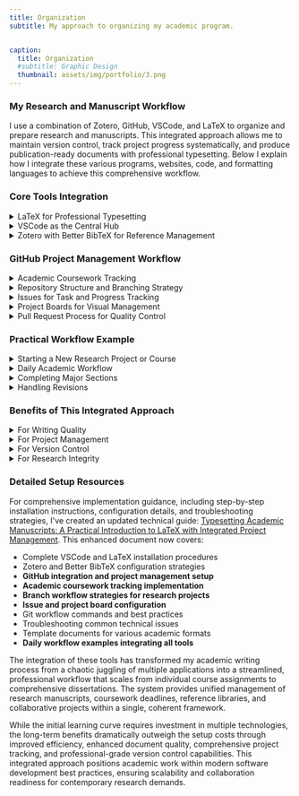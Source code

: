 ```yaml
---
title: Organization
subtitle: My approach to organizing my academic program.


caption:
  title: Organization
  #subtitle: Graphic Design
  thumbnail: assets/img/portfolio/3.png
---
```

### My Research and Manuscript Workflow

I use a combination of Zotero, GitHub, VSCode, and LaTeX to organize and prepare research and manuscripts. This integrated approach allows me to maintain version control, track project progress systematically, and produce publication-ready documents with professional typesetting. Below I explain how I integrate these various programs, websites, code, and formatting languages to achieve this comprehensive workflow.

### Core Tools Integration

<details>
<summary>LaTeX for Professional Typesetting</summary>

<p>LaTeX serves as the foundation of my document preparation system. Unlike traditional word processors, LaTeX separates content from formatting, allowing me to focus on writing while ensuring consistent, publication-quality output. I primarily use the <code>apa7</code> document class for APA-compliant manuscripts, which automatically handles:</p>

<ul>
<li>Proper margins and spacing</li>
<li>Citation formatting</li>
<li>Reference list generation</li>
<li>Section heading styles</li>
<li>Title page formatting</li>
</ul>

<p>The beauty of LaTeX lies in its ability to handle complex academic documents with mathematical expressions, cross-references, and extensive bibliographies without the formatting inconsistencies common in traditional word processors.</p>

</details>

<details>
<summary>VSCode as the Central Hub</summary>

<p>Visual Studio Code serves as my primary writing environment, enhanced with the LaTeX Workshop extension. This setup provides:</p>

<ul>
<li><strong>Syntax highlighting</strong> for LaTeX commands</li>
<li><strong>Live PDF preview</strong> with automatic compilation</li>
<li><strong>Error detection</strong> and debugging assistance</li>
<li><strong>Integrated terminal</strong> for Git commands</li>
<li><strong>Extensions ecosystem</strong> including grammar checking with LTeX+</li>
</ul>

<p>The integrated terminal is particularly valuable as it allows me to manage Git operations without leaving my writing environment, maintaining focus and workflow efficiency.</p>

</details>

<details>
<summary>Zotero with Better BibTeX for Reference Management</summary>

<p>Zotero manages all my research sources, enhanced by the Better BibTeX plugin for seamless LaTeX integration. My reference workflow includes:</p>

<ol>
<li><strong>Collection Organization</strong>: Sources are organized into project-specific collections</li>
<li><strong>Automatic Export</strong>: Better BibTeX maintains synchronized <code>.bib</code> files that update automatically as I add new sources</li>
<li><strong>Citation Keys</strong>: Consistent citation key formatting ensures reliable cross-referencing</li>
<li><strong>PDF Management</strong>: Full-text PDFs are stored and searchable within Zotero</li>
</ol>

<p>This integration means I can add sources to Zotero throughout my research process, and they immediately become available for citation in my LaTeX documents without manual export steps.</p>

</details>

### GitHub Project Management Workflow

<details>
<summary>Academic Coursework Tracking</summary>

<p>Beyond manuscript preparation, I use GitHub Projects to manage my entire doctoral program coursework and deadlines. Each semester and course is organized systematically:</p>

<p><strong>Program-Level Organization:</strong></p>
<ul>
<li><strong>Semesters as Milestones</strong>: Fall 2024, Spring 2025, Summer 2025, etc.</li>
<li><strong>Courses as Major Issues</strong>: Each course (EDACE 780, EDACE 830, etc.) becomes a tracked issue</li>
<li><strong>Assignments as Sub-Issues</strong>: Individual assignments, papers, and deliverables within each course</li>
</ul>

<p><strong>Course Progress Tracking:</strong></p>
<ul>
<li><strong>Labels by Course Type</strong>: "Core Course", "Research Methods", "Electives"</li>
<li><strong>Priority Levels</strong>: High (current semester), Medium (next semester), Low (future planning)</li>
<li><strong>Progress Indicators</strong>: "Not Started", "In Progress", "Submitted", "Graded"</li>
<li><strong>Due Date Management</strong>: All assignment deadlines tracked in GitHub Issues with calendar integration</li>
</ul>

<p><strong>Practical Example - Current Coursework:</strong></p>
<pre><code>Summer 2025 Milestone:
├── Issue: EDACE 790 - Characteristics of Adult Learners
│   ├── Sub-issue: Literature Review Paper (Due: June 15)
│   ├── Sub-issue: Reflection Essay (Due: June 25)
│   └── Sub-issue: Final Project (Due: June 27)
└── Issue: EDACE 785 - Curriculum Design
    ├── Sub-issue: Curriculum Outline (Due: July 15)
    ├── Sub-issue: Unit Development (Due: July 30)
    └── Sub-issue: Final Curriculum (Due: August 8)</code></pre>

<p>This approach transforms my Gantt chart planning into an actionable, digital project management system where every course component is tracked, deadlines are visible, and progress is measurable.</p>

</details>

<details>
<summary>Repository Structure and Branching Strategy</summary>

<p>Each research project or manuscript is organized as a GitHub repository with a clear structure:</p>

<pre><code>project-name/
├── docs/
│   ├── main.tex
│   ├── sections/
│   │   ├── introduction.tex
│   │   ├── methodology.tex
│   │   └── conclusion.tex
│   └── figures/
├── references.bib
├── README.md
└── .gitignore</code></pre>

<p>I use a <strong>feature-branch workflow</strong> where each major component or revision is developed on its own branch:</p>
<ul>
<li><code>main</code> branch contains the stable, submission-ready version</li>
<li><code>feature/literature-review</code> for developing the literature review section</li>
<li><code>feature/data-analysis</code> for analysis and results sections</li>
<li><code>revision/reviewer-comments</code> for addressing peer review feedback</li>
</ul>

</details>

<details>
<summary>Issues for Task and Progress Tracking</summary>

<p>GitHub Issues serve as my comprehensive project management system, handling both research manuscripts and coursework:</p>

<p><strong>Research Project Issues:</strong></p>
<ul>
<li><strong>Milestone Issues</strong>: "Complete first draft by [date]"</li>
<li><strong>Section Issues</strong>: "Draft methodology section"</li>
<li><strong>Revision Issues</strong>: "Address Reviewer 2 comments on data interpretation"</li>
<li><strong>Technical Issues</strong>: "Fix citation formatting for Figure 3"</li>
</ul>

<p><strong>Coursework Issues:</strong></p>
<ul>
<li><strong>Course-Level Issues</strong>: "EDACE 785 - Curriculum Design (Summer 2025)"</li>
<li><strong>Assignment Issues</strong>: "Design learning objectives for Unit 2"</li>
<li><strong>Reading Issues</strong>: "Complete assigned readings for Week 3"</li>
<li><strong>Project Issues</strong>: "Final curriculum design project submission"</li>
</ul>

<p>Each issue includes:</p>
<ul>
<li>Clear acceptance criteria and deliverables</li>
<li>Due dates aligned with syllabus and project timelines</li>
<li>Labels for type (coursework, research, writing, revision)</li>
<li>Priority levels based on deadlines and importance</li>
<li>Progress updates and reflection notes</li>
<li>Links to relevant course materials and resources</li>
</ul>

</details>

<details>
<summary>Project Boards for Visual Management</summary>

<p>I organize issues using GitHub Project boards with columns representing workflow stages for both research and coursework:</p>

<p><strong>Research Workflow Columns:</strong></p>
<ul>
<li><strong>Backlog</strong>: All planned tasks and sections</li>
<li><strong>In Progress</strong>: Currently active work (limited to 2-3 items)</li>
<li><strong>Review</strong>: Completed sections awaiting self-review or feedback</li>
<li><strong>Revision Needed</strong>: Items requiring changes based on feedback</li>
<li><strong>Done</strong>: Completed and approved sections</li>
</ul>

<p><strong>Coursework Workflow Columns:</strong></p>
<ul>
<li><strong>This Week</strong>: Current assignments and readings</li>
<li><strong>Next Week</strong>: Upcoming deadlines and preparations</li>
<li><strong>In Progress</strong>: Ongoing projects and papers</li>
<li><strong>Submitted</strong>: Awaiting grading or feedback</li>
<li><strong>Completed</strong>: Finished coursework with grades received</li>
</ul>

<p><strong>Integrated Academic Dashboard:</strong><br>
I maintain a master project board that combines both research and coursework, using color-coded labels to distinguish between different types of work. This provides a comprehensive view of all academic obligations and helps balance research productivity with coursework demands.</p>

<p>This Kanban-style approach provides clear visibility into project status across all academic activities and prevents work overload by limiting work-in-progress items.</p>

</details>

<details>
<summary>Pull Request Process for Quality Control</summary>

<p>When completing a section or major revision, I create pull requests to merge feature branches into main:</p>

<ol>
<li><strong>Self-Review</strong>: Review all changes, check for LaTeX errors, verify citations</li>
<li><strong>Descriptive PR</strong>: Include summary of changes, link to resolved issues</li>
<li><strong>Documentation</strong>: Update README with any workflow changes</li>
<li><strong>Merge</strong>: After approval, merge and delete feature branch</li>
</ol>

<p>This process creates a clear audit trail of document evolution and ensures nothing enters the main branch without review.</p>

</details>

### Practical Workflow Example

<details>
<summary>Starting a New Research Project or Course</summary>

<ol>
<li><strong>Repository Setup</strong>: Create GitHub repository with issue templates and project board</li>
<li><strong>Initial Structure</strong>: Set up LaTeX document structure and Zotero collection</li>
<li><strong>Planning</strong>: Create issues for all major deliverables and organize on project board</li>
<li><strong>Course Integration</strong>: Add course-specific issues with syllabus deadlines</li>
<li><strong>Semester Overview</strong>: Link coursework issues to research timeline for balanced planning</li>
</ol>

</details>

<details>
<summary>Daily Academic Workflow</summary>

<ol>
<li><strong>Morning Planning</strong>: Review project board to prioritize research vs. coursework tasks</li>
<li><strong>Branch Management</strong>: Switch to appropriate feature branch or create new one
<pre><code>git checkout -b feature/theoretical-framework
# or
git checkout -b coursework/edace785-unit2-design</code></pre></li>
<li><strong>Work Session</strong>: Draft content in VSCode with live LaTeX preview</li>
<li><strong>Reference Integration</strong>: Add sources to Zotero as discovered; they automatically sync to <code>.bib</code> file</li>
<li><strong>Progress Tracking</strong>: Update issue comments with progress notes, challenges, and insights</li>
<li><strong>Version Control</strong>: Regular commits with descriptive messages
<pre><code>git add sections/theoretical-framework.tex
git commit -m "Add social learning theory framework discussion"
# or
git add coursework/curriculum-outline.tex
git commit -m "Complete learning objectives for adult learning unit"
git push origin feature/branch-name</code></pre></li>
<li><strong>Issue Management</strong>: Move completed items between board columns and update course progress</li>
</ol>

</details>

<details>
<summary>Completing Major Sections</summary>

<ol>
<li><strong>Self-Review</strong>: Use LaTeX error checking and grammar extensions</li>
<li><strong>Pull Request</strong>: Create PR with detailed description of changes</li>
<li><strong>Issue Management</strong>: Link PR to relevant issues for automatic closure</li>
<li><strong>Board Update</strong>: Move completed items to "Done" column</li>
</ol>

</details>

<details>
<summary>Handling Revisions</summary>

<ol>
<li><strong>Issue Creation</strong>: Create specific issues for each reviewer comment or revision need</li>
<li><strong>Branch Strategy</strong>: Use <code>revision/</code> branches for substantial changes</li>
<li><strong>Track Changes</strong>: Use Git's diff capabilities to document all modifications</li>
<li><strong>Version Tags</strong>: Tag major versions (initial submission, revision 1, etc.)</li>
</ol>

</details>

### Benefits of This Integrated Approach

<details>
<summary>For Writing Quality</summary>

<ul>
<li><strong>Focus on Content</strong>: LaTeX handles formatting automatically</li>
<li><strong>Consistency</strong>: Automated citation and reference formatting</li>
<li><strong>Professional Output</strong>: Publication-ready documents without manual formatting</li>
</ul>

</details>

<details>
<summary>For Project Management</summary>

<ul>
<li><strong>Comprehensive Academic Tracking</strong>: Visual project boards show exactly what's completed across both research and coursework</li>
<li><strong>Integrated Deadline Management</strong>: All academic obligations visible in one system</li>
<li><strong>Balanced Workload</strong>: Easy identification of competing priorities between research and course demands</li>
<li><strong>Semester Planning</strong>: Long-term view of coursework progression alongside research milestones</li>
<li><strong>Collaboration Ready</strong>: Easy sharing and collaboration through GitHub for group projects and research teams</li>
</ul>

</details>

<details>
<summary>For Version Control</summary>

<ul>
<li><strong>Complete History</strong>: Every change tracked with descriptive commit messages</li>
<li><strong>Safe Experimentation</strong>: Feature branches allow risk-free exploration of ideas</li>
<li><strong>Recovery Options</strong>: Easy rollback to previous versions if needed</li>
</ul>

</details>

<details>
<summary>For Research Integrity</summary>

<ul>
<li><strong>Source Tracking</strong>: Complete audit trail of when sources were added and cited</li>
<li><strong>Change Documentation</strong>: Clear record of all revisions and their reasons</li>
<li><strong>Backup Security</strong>: Multiple redundant backups through Git's distributed nature</li>
</ul>

</details>

### Detailed Setup Resources

For comprehensive implementation guidance, including step-by-step installation instructions, configuration details, and troubleshooting strategies, I've created an updated technical guide: [Typesetting Academic Manuscripts: A Practical Introduction to LaTeX with Integrated Project Management](https://github.com/dialecticalpraxis/LaTeX-for-Adult-Learning/releases/download/v2.0/LaTeX.Manual.pdf). This enhanced document now covers:

- Complete VSCode and LaTeX installation procedures
- Zotero and Better BibTeX configuration strategies  
- **GitHub integration and project management setup**
- **Academic coursework tracking implementation**
- **Branch workflow strategies for research projects**
- **Issue and project board configuration**
- Git workflow commands and best practices
- Troubleshooting common technical issues
- Template documents for various academic formats
- **Daily workflow examples integrating all tools**

The integration of these tools has transformed my academic writing process from a chaotic juggling of multiple applications into a streamlined, professional workflow that scales from individual course assignments to comprehensive dissertations. The system provides unified management of research manuscripts, coursework deadlines, reference libraries, and collaborative projects within a single, coherent framework.

While the initial learning curve requires investment in multiple technologies, the long-term benefits dramatically outweigh the setup costs through improved efficiency, enhanced document quality, comprehensive project tracking, and professional-grade version control capabilities. This integrated approach positions academic work within modern software development best practices, ensuring scalability and collaboration readiness for contemporary research demands.
